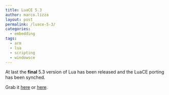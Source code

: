 ```yaml
---
title: LuaCE 5.3
author: marco.lizza
layout: post
permalink: /luace-5-3/
categories:
  - embedding
tags:
  - arm
  - lua
  - scripting
  - windowsce
---
```

At last the **final** 5.3 version of Lua has been released and the LuaCE porting has been synched.

Grab it [here][1] or [here][2].

 [1]: https://luace.codeplex.com/releases "CodePlex"
 [2]: https://github.com/MarcoLizza/luace "GitHub"
